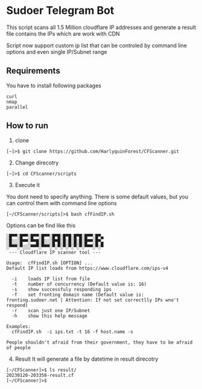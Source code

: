 # Sudoer Telegram Bot
This script scans all 1.5 Million cloudflare IP addresses and generate a result file contains the IPs which are work with CDN

Script now support custom ip list that can be controled by command line options and even single IP/Subnet range 
## Requirements
You have to install following packages
```
curl
nmap
parallel
```


## How to run
1. clone

```shell
[~]>$ git clone https://github.com/HarlyquinForest/CFScanner.git
```

2. Change direcotry

```shell
[~]>$ cd CFScanner/scripts
```
3. Execute it

You dont need to specify anything. There is some default values, but you can control them with command line options 

```shell
[~/CFScanner/scripts]>$ bash cfFindIP.sh  
```
Options can be find like this 
```text
░█▀▀░█▀▀░█▀▀░█▀▀░█▀█░█▀█░█▀█░█▀▀░█▀▄
░█░░░█▀▀░▀▀█░█░░░█▀█░█░█░█░█░█▀▀░█▀▄
░▀▀▀░▀░░░▀▀▀░▀▀▀░▀░▀░▀░▀░▀░▀░▀▀▀░▀░▀
 --- Cloudflare IP scanner tool ---

Usage:  cfFindIP.sh [OPTION] ...
Default IP list loads from https://www.cloudflare.com/ips-v4

  -i    loads IP list from file
  -t    number of concurrency (Default value is: 16)
  -s    show successfuly responding ips 
  -f    set fronting domain name (Default value is: fronting.sudoer.net | Attention: If not set correctlly IPs wno't respond)
  -r    scan just one IP/Subnet 
  -h    show this help message 

Examples:
  cfFindIP.sh  -i ips.txt -t 16 -f host.name -s 

People shouldn't afraid from their government, they have to be afraid of people
```
4. Result
It will generate a file by datetime in result direcotry

```shell
[~/CFScanner]>$ ls result/
20230120-203358-result.cf
[~/CFScanner]>$
```
